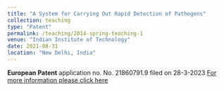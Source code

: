 ```yaml
---
title: "A System for Carrying Out Rapid Detection of Pathogens"
collection: teaching
type: "Patent"
permalink: /teaching/2014-spring-teaching-1
venue: "Indian Institute of Technology"
date: 2021-08-31
location: "New Delhi, India"
---
```

**European Patent** application no. No. 21860791.9 filed on 28-3-2023 [For more information please click here](https://register.epo.org/application?number=EP21860791&tab=main)
